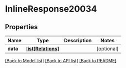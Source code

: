 # InlineResponse20034

## Properties
Name | Type | Description | Notes
------------ | ------------- | ------------- | -------------
**data** | [**list[Relations]**](Relations.md) |  | [optional] 

[[Back to Model list]](../README.md#documentation-for-models) [[Back to API list]](../README.md#documentation-for-api-endpoints) [[Back to README]](../README.md)

